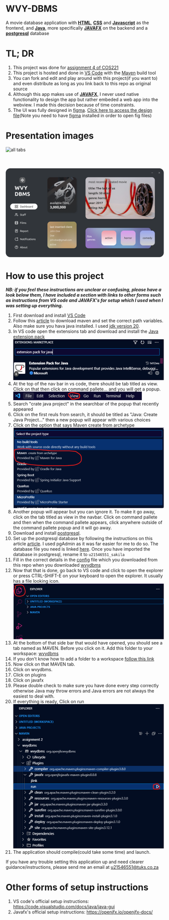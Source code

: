 # WVY-DBMS
A movie database application with **<a href="https://developer.mozilla.org/en-US/docs/Web/HTML">HTML</a>**, **<a href="https://www.w3.org/Style/CSS/Overview.en.html">CSS</a>** and **<a href="https://developer.mozilla.org/en-US/docs/Web/JavaScript">Javascript</a>** as the frontend, and **<a href="https://www.java.com/">Java</a>**, more specifically **<a href="https://openjfx.io/">JAVAFX</a>** on the backend and a **<a href="https://www.postgresql.org/">postgresql</a>** database

# TL; DR
1. This project was done for <a href="https://www.cs.up.ac.za/module/cos221/">assignment 4 of COS221</a>
2. This project is hosted and done in <a href="https://code.visualstudio.com/">VS Code</a> with the <a href="https://maven.apache.org/">Maven</a> build tool
3. You can fork and edit and play around with this project(if you want to) and even distribute as long as you link back to this repo as original source
4. Although this app makes use of **<a href="https://openjfx.io/">JAVAFX</a>**, I never used native functionality to design the app but rather embeded a web app into the webview. I made this decision because of time constraints.
5. The UI was fully designed in <a href="https://www.figma.com/">figma</a>. <a href="https://drive.google.com/file/d/1ul2-0aOcYZJKbd5Npo7ZbMOWKqbwjlWg/view?usp=sharing">Click here to access the design file</a>(Note you need to have <a href="https://www.figma.com/downloads/">figma</a> installed in order to open fig files)

# Presentation images
![all tabs](presentation-img/demo1.png "all tabs")
\
\
\
\
![just the home tab"](presentation-img/home-dashboard.png "just the home tab")

# How to use this project
***NB: if you feel these instructions are unclear or confusing, please have a look below them, I have included a section with links to other forms such as instructions from VS code and JAVAFX's for setup which I used when I was setting up everything.***
1. First download and install <a href="https://code.visualstudio.com/">VS Code</a>
2. Follow this <a href="https://mkyong.com/maven/how-to-install-maven-in-windows/">article</a> to download maven and set the correct path variables. Also make sure you hava java installed. I used <a href="https://www.oracle.com/java/technologies/javase/jdk20-archive-downloads.html">jdk version 20</a>.
3. In VS code open the extensions tab and download and install the <a href="https://marketplace.visualstudio.com/items?itemName=vscjava.vscode-java-pack">Java extension pack</a>
!["extension pack"](presentation-img/extension-pack.png "extension pack")
4. At the top of the nav bar in vs code, there should be tab titled as view. Click on that then click on command pallete... and you will get a popup. \
!["view"](presentation-img/view.png "view")
5. Search "crate java project" in the searchbar of the popup that recently appeared
6. Click on the first reuls from search, it should be titled as "Java: Create Java Project..." then a new popup will appear with various choices
7. Click on the option that says Maven create from archetype
!["maven project"](presentation-img/maven%20proj.png "maven project")
8. Another popup will appear but you can ignore it. To make it go away, click on the tab titled as view in the navbar. Click on command pallete and then when the command pallete appears, click anywhere outside of the command pallete popup and it will go away.
9. Download and install <a href="https://www.postgresqltutorial.com/postgresql-getting-started/install-postgresql/">postgresql</a>.
10. Set up the postgresql database by following the instructions on this article <a href="https://www.postgresqltutorial.com/postgresql-getting-started/load-postgresql-sample-database/">article</a>. I used pgAdmin as it was far easier for me to do so. The database file you need is linked <a href="https://drive.google.com/file/d/1DJPTJlTi9a4xgYaJBDIHHTPmft_xh_3_/view">here</a>. Once you have imported the database in postgresql, rename it to `u21546551_sakila`
11. Fill in the correct details in the <a href="https://github.com/waveyboym/WVY-DBMS/blob/main/wvydbms/src/main/resources/config.properties">config</a> file which you downloaded from this repo when you downloaded <a href="https://github.com/waveyboym/WVY-DBMS/tree/main/wvydbms">wvydbms</a>
12. Now that that is done, go back to VS code and click to open the explorer or press CTRL-SHIFT-E on your keyboard to open the explorer. It usually has a file looking icon. \
!["file explorer"](presentation-img/file-explorer.png "file explorer")
13. At the bottom of that side bar that would have opened, you should see a tab named as MAVEN. Before you click on it. Add this folder to your workspace: <a href="https://github.com/waveyboym/WVY-DBMS/tree/main/wvydbms">wvydbms</a>
14. If you don't know how to add a folder to a workspace <a href="https://code.visualstudio.com/docs/editor/multi-root-workspaces#:~:text=The%20File%20%3E%20Add%20Folder%20to,to%20add%20or%20remove%20folders.">follow this link</a>
15. Now click on that MAVEN tab.
16. Click on wvydbms.
17. Click on plugins
18. Click on javafx
19. Please double check to make sure you have done every step correctly otherwise Java may throw errors and Java errors are not always the easiest to deal with.
20. If everything is ready, Click on run \
!["run application"](presentation-img/run%20btn.png "run application")
21. The application should compile(could take some time) and launch.

If you have any trouble setting this application up and need clearer guidance/instructions, please send me an email at <a href="mailto:u21546551@tuks.co.za">u21546551@tuks.co.za</a>

# Other forms of setup instructions
1. VS code's official setup instructions: https://code.visualstudio.com/docs/java/java-gui
2. Javafx's official setup instructions: https://openjfx.io/openjfx-docs/
